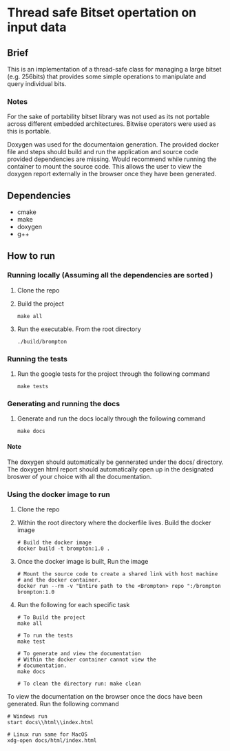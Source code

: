 # Thread safe Bitset opertation on input data

## Brief

This is an implementation of a thread-safe class for managing a large bitset (e.g. 256bits) that provides some simple operations to manipulate and query individual bits.

### Notes

For the sake of portability bitset library was not used as its not portable across
different embedded architectures. Bitwise operators were used as this is portable.

Doxygen was used for the documentaion generation. The provided docker file and steps should build and run the application and source code provided dependencies are missing.
Would recommend while running the container to mount the source code. This allows the
user to view the doxygen report externally in the browser once they have been generated.

## Dependencies

- cmake
- make
- doxygen
- g++

## How to run

### Running locally (Assuming all the dependencies are sorted )

1. Clone the repo
2. Build the project

    ```shell
    make all
    ```

3. Run the executable. From the root directory

    ```shell
    ./build/brompton
    ```

### Running the tests

1. Run the google tests for the project through the following command

    ```shell
    make tests
    ```

### Generating and running the docs

1. Generate and run the docs locally through the following command

    ```shell
    make docs
    ```

#### Note

The doxygen should automatically be gennerated under the docs/ directory.
The doxygen html report should automatically open up in the designated broswer
of your choice with all the documentation.

### Using the docker image to run

1. Clone the repo
2. Within the root directory where the dockerfile lives. Build the docker image

    ```shell
    # Build the docker image 
    docker build -t brompton:1.0 .  
    ```

3. Once the docker image is built, Run the image

    ```shell
    # Mount the source code to create a shared link with host machine 
    # and the docker container.
    docker run --rm -v "Entire path to the <Brompton> repo ":/brompton brompton:1.0
    ```

4. Run the following for each specific task

    ```shell
    # To Build the project
    make all

    # To run the tests
    make test

    # To generate and view the documentation
    # Within the docker container cannot view the 
    # documentation.
    make docs

    # To clean the directory run: make clean
    ```

To view the documentation on the browser once the docs have been generated.
Run the following command

```shell
# Windows run 
start docs\\html\\index.html

# Linux run same for MacOS 
xdg-open docs/html/index.html
```

